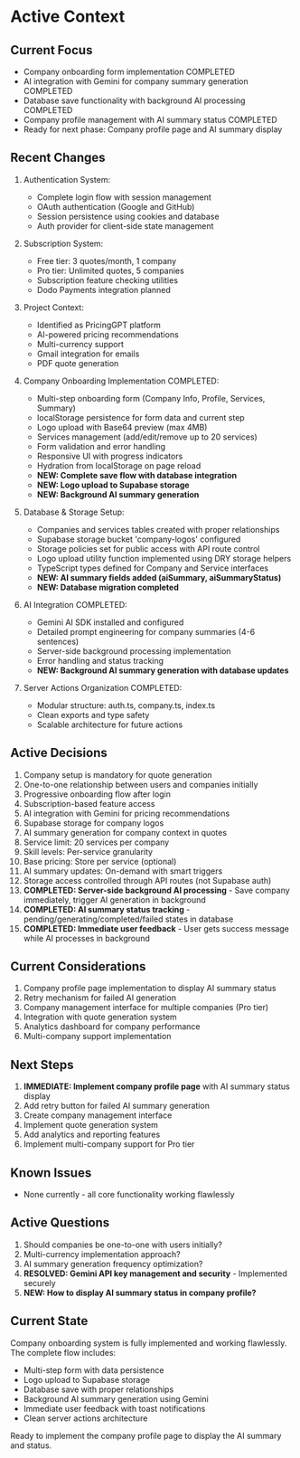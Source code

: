# Active Context

## Current Focus

- Company onboarding form implementation COMPLETED
- AI integration with Gemini for company summary generation COMPLETED
- Database save functionality with background AI processing COMPLETED
- Company profile management with AI summary status COMPLETED
- Ready for next phase: Company profile page and AI summary display

## Recent Changes

1. Authentication System:

   - Complete login flow with session management
   - OAuth authentication (Google and GitHub)
   - Session persistence using cookies and database
   - Auth provider for client-side state management

2. Subscription System:

   - Free tier: 3 quotes/month, 1 company
   - Pro tier: Unlimited quotes, 5 companies
   - Subscription feature checking utilities
   - Dodo Payments integration planned

3. Project Context:

   - Identified as PricingGPT platform
   - AI-powered pricing recommendations
   - Multi-currency support
   - Gmail integration for emails
   - PDF quote generation

4. Company Onboarding Implementation COMPLETED:

   - Multi-step onboarding form (Company Info, Profile, Services, Summary)
   - localStorage persistence for form data and current step
   - Logo upload with Base64 preview (max 4MB)
   - Services management (add/edit/remove up to 20 services)
   - Form validation and error handling
   - Responsive UI with progress indicators
   - Hydration from localStorage on page reload
   - **NEW: Complete save flow with database integration**
   - **NEW: Logo upload to Supabase storage**
   - **NEW: Background AI summary generation**

5. Database & Storage Setup:

   - Companies and services tables created with proper relationships
   - Supabase storage bucket 'company-logos' configured
   - Storage policies set for public access with API route control
   - Logo upload utility function implemented using DRY storage helpers
   - TypeScript types defined for Company and Service interfaces
   - **NEW: AI summary fields added (aiSummary, aiSummaryStatus)**
   - **NEW: Database migration completed**

6. AI Integration COMPLETED:

   - Gemini AI SDK installed and configured
   - Detailed prompt engineering for company summaries (4-6 sentences)
   - Server-side background processing implementation
   - Error handling and status tracking
   - **NEW: Background AI summary generation with database updates**

7. Server Actions Organization COMPLETED:
   - Modular structure: auth.ts, company.ts, index.ts
   - Clean exports and type safety
   - Scalable architecture for future actions

## Active Decisions

1. Company setup is mandatory for quote generation
2. One-to-one relationship between users and companies initially
3. Progressive onboarding flow after login
4. Subscription-based feature access
5. AI integration with Gemini for pricing recommendations
6. Supabase storage for company logos
7. AI summary generation for company context in quotes
8. Service limit: 20 services per company
9. Skill levels: Per-service granularity
10. Base pricing: Store per service (optional)
11. AI summary updates: On-demand with smart triggers
12. Storage access controlled through API routes (not Supabase auth)
13. **COMPLETED: Server-side background AI processing** - Save company immediately, trigger AI generation in background
14. **COMPLETED: AI summary status tracking** - pending/generating/completed/failed states in database
15. **COMPLETED: Immediate user feedback** - User gets success message while AI processes in background

## Current Considerations

1. Company profile page implementation to display AI summary status
2. Retry mechanism for failed AI generation
3. Company management interface for multiple companies (Pro tier)
4. Integration with quote generation system
5. Analytics dashboard for company performance
6. Multi-company support implementation

## Next Steps

1. **IMMEDIATE: Implement company profile page** with AI summary status display
2. Add retry button for failed AI summary generation
3. Create company management interface
4. Implement quote generation system
5. Add analytics and reporting features
6. Implement multi-company support for Pro tier

## Known Issues

- None currently - all core functionality working flawlessly

## Active Questions

1. Should companies be one-to-one with users initially?
2. Multi-currency implementation approach?
3. AI summary generation frequency optimization?
4. **RESOLVED: Gemini API key management and security** - Implemented securely
5. **NEW: How to display AI summary status in company profile?**

## Current State

Company onboarding system is fully implemented and working flawlessly. The complete flow includes:

- Multi-step form with data persistence
- Logo upload to Supabase storage
- Database save with proper relationships
- Background AI summary generation using Gemini
- Immediate user feedback with toast notifications
- Clean server actions architecture

Ready to implement the company profile page to display the AI summary and status.
